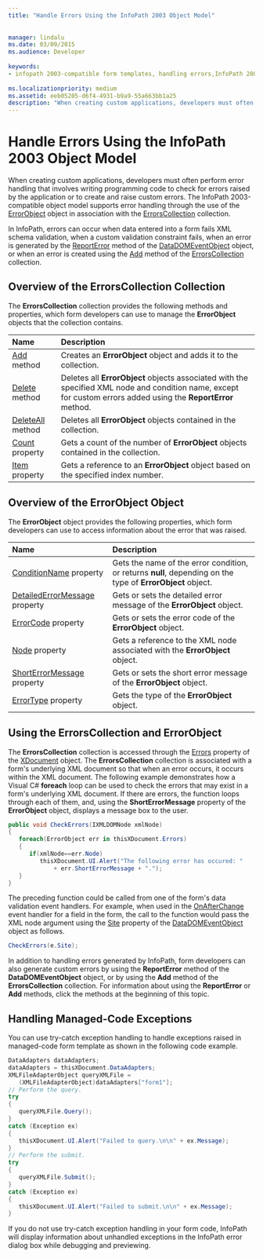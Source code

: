 ```yaml
---
title: "Handle Errors Using the InfoPath 2003 Object Model"
 
 
manager: lindalu
ms.date: 03/09/2015
ms.audience: Developer
 
keywords:
- infopath 2003-compatible form templates, handling errors,InfoPath 2003-compatible form templates, error handling,form templates [InfoPath 2007], error handling,error handling [InfoPath 2007], InfoPath 2003-compatible form templates
 
ms.localizationpriority: medium
ms.assetid: eeb05205-d6f4-4931-b9a9-55a663bb1a25
description: "When creating custom applications, developers must often perform error handling that involves writing programming code to check for errors raised by the application or to create and raise custom errors. The InfoPath 2003-compatible object model supports error handling through the use of the ErrorObject object in association with the ErrorsCollection collection."
---
```


# Handle Errors Using the InfoPath 2003 Object Model

When creating custom applications, developers must often perform error handling that involves writing programming code to check for errors raised by the application or to create and raise custom errors. The InfoPath 2003-compatible object model supports error handling through the use of the [ErrorObject](https://msdn.microsoft.com/library/Microsoft.Office.Interop.InfoPath.SemiTrust.ErrorObject.aspx) object in association with the [ErrorsCollection](https://msdn.microsoft.com/library/Microsoft.Office.Interop.InfoPath.SemiTrust.ErrorsCollection.aspx) collection. 
  
In InfoPath, errors can occur when data entered into a form fails XML schema validation, when a custom validation constraint fails, when an error is generated by the [ReportError](https://msdn.microsoft.com/library/Microsoft.Office.Interop.InfoPath.SemiTrust.DataDOMEvent.ReportError.aspx) method of the [DataDOMEventObject](https://msdn.microsoft.com/library/Microsoft.Office.Interop.InfoPath.SemiTrust.DataDOMEventObject.aspx) object, or when an error is created using the [Add](https://msdn.microsoft.com/library/Microsoft.Office.Interop.InfoPath.SemiTrust.Errors.Add.aspx) method of the [ErrorsCollection](https://msdn.microsoft.com/library/Microsoft.Office.Interop.InfoPath.SemiTrust.ErrorsCollection.aspx) collection. 
  
## Overview of the ErrorsCollection Collection

The **ErrorsCollection** collection provides the following methods and properties, which form developers can use to manage the **ErrorObject** objects that the collection contains. 
  
|**Name**|**Description**|
|:-----|:-----|
|[Add](https://msdn.microsoft.com/library/Microsoft.Office.Interop.InfoPath.SemiTrust.Errors.Add.aspx) method  <br/> |Creates an **ErrorObject** object and adds it to the collection. |
|[Delete](https://msdn.microsoft.com/library/Microsoft.Office.Interop.InfoPath.SemiTrust.Errors.Delete.aspx) method  <br/> |Deletes all **ErrorObject** objects associated with the specified XML node and condition name, except for custom errors added using the **ReportError** method. |
|[DeleteAll](https://msdn.microsoft.com/library/Microsoft.Office.Interop.InfoPath.SemiTrust.Errors.DeleteAll.aspx) method  <br/> |Deletes all **ErrorObject** objects contained in the collection. |
|[Count](https://msdn.microsoft.com/library/Microsoft.Office.Interop.InfoPath.SemiTrust.Errors.Count.aspx) property  <br/> |Gets a count of the number of **ErrorObject** objects contained in the collection. |
|[Item](https://msdn.microsoft.com/library/Microsoft.Office.Interop.InfoPath.SemiTrust.Errors.Item.aspx) property  <br/> |Gets a reference to an **ErrorObject** object based on the specified index number. |
   
## Overview of the ErrorObject Object

The **ErrorObject** object provides the following properties, which form developers can use to access information about the error that was raised. 
  
|**Name**|**Description**|
|:-----|:-----|
|[ConditionName](https://msdn.microsoft.com/library/Microsoft.Office.Interop.InfoPath.SemiTrust.Error.ConditionName.aspx) property  <br/> |Gets the name of the error condition, or returns **null**, depending on the type of **ErrorObject** object. |
|[DetailedErrorMessage](https://msdn.microsoft.com/library/Microsoft.Office.Interop.InfoPath.SemiTrust.Error.DetailedErrorMessage.aspx) property  <br/> |Gets or sets the detailed error message of the **ErrorObject** object. |
|[ErrorCode](https://msdn.microsoft.com/library/Microsoft.Office.Interop.InfoPath.SemiTrust.Error.ErrorCode.aspx) property  <br/> |Gets or sets the error code of the **ErrorObject** object. |
|[Node](https://msdn.microsoft.com/library/Microsoft.Office.Interop.InfoPath.SemiTrust.Error.Node.aspx) property  <br/> |Gets a reference to the XML node associated with the **ErrorObject** object. |
|[ShortErrorMessage](https://msdn.microsoft.com/library/Microsoft.Office.Interop.InfoPath.SemiTrust.Error.ShortErrorMessage.aspx) property  <br/> |Gets or sets the short error message of the **ErrorObject** object. |
|[ErrorType](https://msdn.microsoft.com/library/Microsoft.Office.Interop.InfoPath.SemiTrust.Error.ErrorType.aspx) property  <br/> |Gets the type of the **ErrorObject** object. |
   
## Using the ErrorsCollection and ErrorObject

The **ErrorsCollection** collection is accessed through the [Errors](https://msdn.microsoft.com/library/Microsoft.Office.Interop.InfoPath.SemiTrust._XDocument.Errors.aspx) property of the [XDocument](https://msdn.microsoft.com/library/Microsoft.Office.Interop.InfoPath.SemiTrust.XDocument.aspx) object. The **ErrorsCollection** collection is associated with a form's underlying XML document so that when an error occurs, it occurs within the XML document. The following example demonstrates how a Visual C# **foreach** loop can be used to check the errors that may exist in a form's underlying XML document. If there are errors, the function loops through each of them, and, using the **ShortErrorMessage** property of the **ErrorObject** object, displays a message box to the user. 
  
```cs
public void CheckErrors(IXMLDOMNode xmlNode)
{
   foreach(ErrorObject err in thisXDocument.Errors)
   {
      if(xmlNode==err.Node)
         thisXDocument.UI.Alert("The following error has occured: "
             + err.ShortErrorMessage + ".");
   }
}
```

The preceding function could be called from one of the form's data validation event handlers. For example, when used in the [OnAfterChange](https://msdn.microsoft.com/library/Microsoft.Office.Interop.InfoPath.SemiTrust._DataDOMEventSink_Event.OnAfterChange.aspx) event handler for a field in the form, the call to the function would pass the XML node argument using the [Site](https://msdn.microsoft.com/library/Microsoft.Office.Interop.InfoPath.SemiTrust.DataDOMEvent.Site.aspx) property of the [DataDOMEventObject](https://msdn.microsoft.com/library/Microsoft.Office.Interop.InfoPath.SemiTrust.DataDOMEventObject.aspx) object as follows. 
  
```cs
CheckErrors(e.Site);
```

In addition to handling errors generated by InfoPath, form developers can also generate custom errors by using the **ReportError** method of the **DataDOMEventObject** object, or by using the **Add** method of the **ErrorsCollection** collection. For information about using the **ReportError** or **Add** methods, click the methods at the beginning of this topic. 
  
## Handling Managed-Code Exceptions

You can use try-catch exception handling to handle exceptions raised in managed-code form template as shown in the following code example.
  
```cs
DataAdapters dataAdapters;
dataAdapters = thisXDocument.DataAdapters; 
XMLFileAdapterObject queryXMLFile = 
   (XMLFileAdapterObject)dataAdapters["form1"];
// Perform the query.
try
{
   queryXMLFile.Query();
}
catch (Exception ex)
{
   thisXDocument.UI.Alert("Failed to query.\n\n" + ex.Message);
}
// Perform the submit.
try
{
   queryXMLFile.Submit();
}
catch (Exception ex)
{
   thisXDocument.UI.Alert("Failed to submit.\n\n" + ex.Message);
}
```

If you do not use try-catch exception handling in your form code, InfoPath will display information about unhandled exceptions in the InfoPath error dialog box while debugging and previewing. 
  

